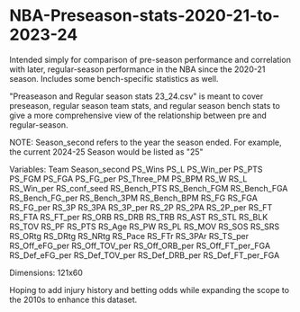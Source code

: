 # NBA-Preseason-stats-2020-21-to-2023-24
Intended simply for comparison of pre-season performance and correlation with later, regular-season performance in the NBA since the 2020-21 season. Includes some bench-specific statistics as well.

"Preaseason and Regular season stats 23_24.csv" is meant to cover preseason, regular season team stats, and regular season bench stats to give a more comprehensive view of the relationship between pre and regular-season.

NOTE: Season_second refers to the year the season ended. For example, the current 2024-25 Season would be listed as "25"

Variables: Team	Season_second	PS_Wins	PS_L	PS_Win_per	PS_PTS	PS_FGM	PS_FGA	PS_FG_per	PS_Three_PM	PS_BPM	RS_W	RS_L	RS_Win_per	RS_conf_seed	RS_Bench_PTS	RS_Bench_FGM	RS_Bench_FGA	RS_Bench_FG_per	RS_Bench_3PM	RS_Bench_BPM	RS_FG	RS_FGA	RS_FG_per	RS_3P	RS_3PA	RS_3P_per	RS_2P	RS_2PA	RS_2P_per	RS_FT	RS_FTA	RS_FT_per	RS_ORB	RS_DRB	RS_TRB	RS_AST	RS_STL	RS_BLK	RS_TOV	RS_PF	RS_PTS	RS_Age	RS_PW	RS_PL	RS_MOV	RS_SOS	RS_SRS	RS_ORtg	RS_DRtg	RS_NRtg	RS_Pace	RS_FTr	RS_3PAr	RS_TS_per	RS_Off_eFG_per	RS_Off_TOV_per	RS_Off_ORB_per	RS_Off_FT_per_FGA	RS_Def_eFG_per	RS_Def_TOV_per	RS_Def_DRB_per	RS_Def_FT_per_FGA


Dimensions: 121x60

Hoping to add injury history and betting odds while expanding the scope to the 2010s to enhance this dataset.
